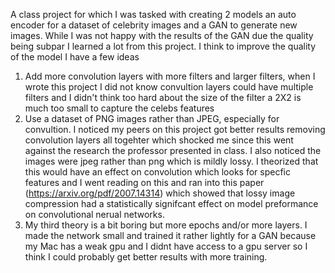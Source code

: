 A class project for which I was tasked with creating 2 models an auto encoder for a dataset of celebrity images and a GAN to generate new images. 
While I was not happy with the results of the GAN due the quality being subpar I learned a lot from this project. I think to improve the quality of the model I have a few ideas 
1. Add more convolution layers with more filters and larger filters, when I wrote this project I did not know convultion layers could have multiple filters and
I didn't think too hard about the size of the filter a 2X2 is much too small to capture the celebs features
2. Use a dataset of PNG images rather than JPEG, especially for convultion. I noticed my peers on this project got better results removing convolution layers
   all togehter which shocked me since this went against the research the professor presented in class. I also noticed the images were jpeg rather than png which is mildly lossy.
   I theorized that this would have an effect on convolution which looks for specfic features and I went reading on this and ran into this paper (https://arxiv.org/pdf/2007.14314)
   which showed that lossy image compression had a statistically signifcant effect on model preformance on convolutional nerual networks.
3. My third theory is a bit boring but more epochs and/or more layers. I made the network small and trained it rather lightly for a GAN because my Mac has a weak gpu and
   I didnt have access to a gpu server so I think I could probably get better results with more training.
   
